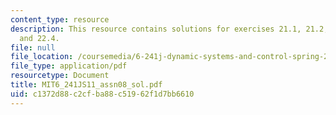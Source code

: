 ```yaml
---
content_type: resource
description: This resource contains solutions for exercises 21.1, 21.2, 21.3, 22.3,
  and 22.4.
file: null
file_location: /coursemedia/6-241j-dynamic-systems-and-control-spring-2011/c1372d88c2cfba88c51962f1d7bb6610_MIT6_241JS11_assn08_sol.pdf
file_type: application/pdf
resourcetype: Document
title: MIT6_241JS11_assn08_sol.pdf
uid: c1372d88-c2cf-ba88-c519-62f1d7bb6610
---
```

